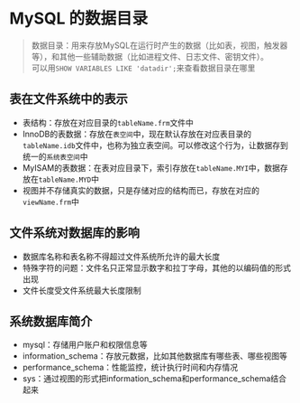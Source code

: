 # MySQL 的数据目录

>数据目录：用来存放MySQL在运行时产生的数据（比如表，视图，触发器等），和其他一些辅助数据（比如进程文件、日志文件、密钥文件）。  
可以用`SHOW VARIABLES LIKE 'datadir';`来查看数据目录在哪里

## 表在文件系统中的表示

- 表结构：存放在对应目录的`tableName.frm`文件中
- InnoDB的表数据：存放在`表空间`中，现在默认存放在对应表目录的`tableName.idb`文件中，也称为独立表空间。可以修改这个行为，让数据存到统一的`系统表空间`中
- MyISAM的表数据：在表对应目录下，索引存放在`tableName.MYI`中，数据存放在`tableName.MYD`中
- 视图并不存储真实的数据，只是存储对应的结构而已，存放在对应的`viewName.frm`中

## 文件系统对数据库的影响

- 数据库名称和表名称不得超过文件系统所允许的最大长度
- 特殊字符的问题：文件名只正常显示数字和拉丁字母，其他的以编码值的形式出现
- 文件长度受文件系统最大长度限制

## 系统数据库简介

- mysql：存储用户账户和权限信息等
- information_schema：存放元数据，比如其他数据库有哪些表、哪些视图等
- performance_schema：性能监控，统计执行时间和内存情况
- sys：通过视图的形式把information_schema和performance_schema结合起来